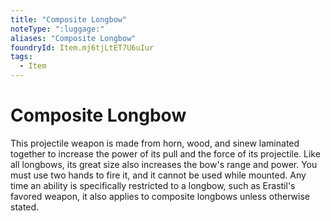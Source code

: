```yaml
---
title: "Composite Longbow"
noteType: ":luggage:"
aliases: "Composite Longbow"
foundryId: Item.mj6tjLtET7U6uIur
tags:
  - Item
---
```


# Composite Longbow

This projectile weapon is made from horn, wood, and sinew laminated together to increase the power of its pull and the force of its projectile. Like all longbows, its great size also increases the bow's range and power. You must use two hands to fire it, and it cannot be used while mounted. Any time an ability is specifically restricted to a longbow, such as Erastil's favored weapon, it also applies to composite longbows unless otherwise stated.
